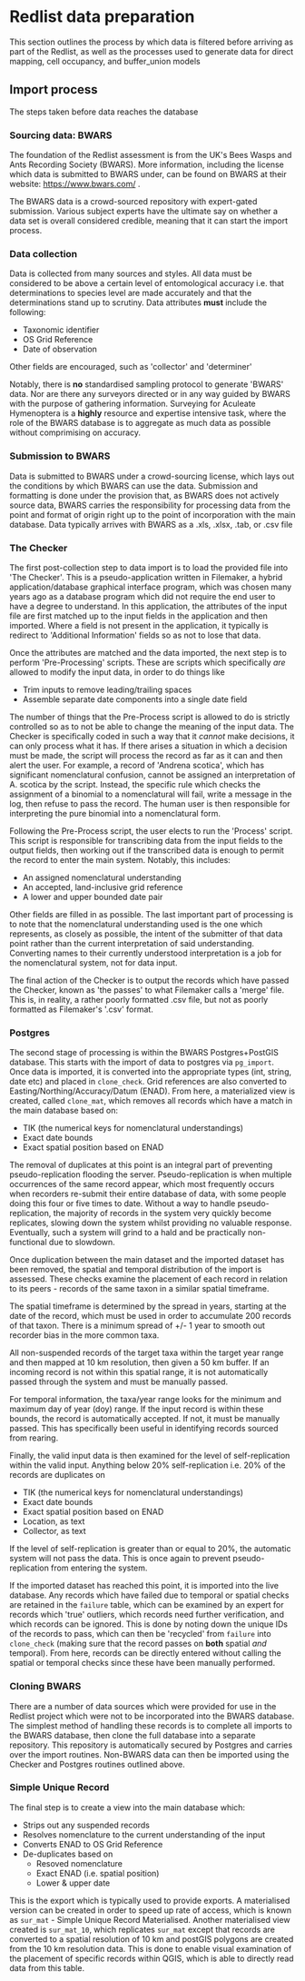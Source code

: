 # **Redlist data preparation**

This section outlines the process by which data is filtered before arriving as part of the Redlist, as well as the processes used to generate data for direct mapping, cell occupancy, and buffer_union models

## **Import process**

The steps taken before data reaches the database

### **Sourcing data: BWARS**

The foundation of the Redlist assessment is from the UK's Bees Wasps and Ants Recording Society (BWARS). More information, including the license which data is submitted to BWARS under, can be found on BWARS at their website: https://www.bwars.com/ .

The BWARS data is a crowd-sourced repository with expert-gated submission. Various subject experts have the ultimate say on whether a data set is overall considered credible, meaning that it can start the import process.

### **Data collection**

Data is collected from many sources and styles. All data must be considered to be above a certain level of entomological accuracy i.e. that determinations to species level are made accurately and that the determinations stand up to scrutiny. Data attributes **must** include the following:

* Taxonomic identifier
* OS Grid Reference
* Date of observation

Other fields are encouraged, such as 'collector' and 'determiner'

Notably, there is **no** standardised sampling protocol to generate 'BWARS' data. Nor are there any surveyors directed or in any way guided by BWARS with the purpose of gathering information. Surveying for Aculeate Hymenoptera is a **highly** resource and expertise intensive task, where the role of the BWARS database is to aggregate as much data as possible without comprimising on accuracy.


### **Submission to BWARS**

Data is submitted to BWARS under a crowd-sourcing license, which lays out the conditions by which BWARS can use the data. Submission and formatting is done under the provision that, as BWARS does not actively source data, BWARS carries the responsibility for processing data from the point and format of origin right up to the point of incorporation with the main database. Data typically arrives with BWARS as a .xls, .xlsx, .tab, or .csv file

### **The Checker**

The first post-collection step to data import is to load the provided file into 'The Checker'. This is a pseudo-application written in Filemaker, a hybrid application/database graphical interface program, which was chosen many years ago as a database program which did not require the end user to have a degree to understand. In this application, the attributes of the input file are first matched up to the input fields in the application and then imported. Where a field is not present in the application, it typically is redirect to 'Additional Information' fields so as not to lose that data.

Once the attributes are matched and the data imported, the next step is to perform 'Pre-Processing' scripts. These are scripts which specifically *are* allowed to modify the input data, in order to do things like

* Trim inputs to remove leading/trailing spaces
* Assemble separate date components into a single date field

The number of things that the Pre-Process script is allowed to do is strictly controlled so as to not be able to change the meaning of the input data. The Checker is specifically coded in such a way that it *cannot* make decisions, it can only process what it has. If there arises a situation in which a decision must be made, the script will process the record as far as it can and then alert the user. For example, a record of 'Andrena scotica', which has significant nomenclatural confusion, cannot be assigned an interpretation of A. scotica by the script. Instead, the specific rule which checks the assignment of a binomial to a nomenclatural will fail, write a message in the log, then refuse to pass the record. The human user is then responsible for interpreting the pure binomial into a nomenclatural form.

Following the Pre-Process script, the user elects to run the 'Process' script. This script is responsible for transcribing data from the input fields to the output fields, then working out if the transcribed data is enough to permit the record to enter the main system. Notably, this includes:

* An assigned nomenclatural understanding
* An accepted, land-inclusive grid reference
* A lower and upper bounded date pair

Other fields are filled in as possible. The last important part of processing is to note that the nomenclatural understanding used is the one which represents, as closely as possible, the intent of the submitter of that data point rather than the current interpretation of said understanding. Converting names to their currently understood interpretation is a job for the nomenclatural system, not for data input.

The final action of the Checker is to output the records which have passed the Checker, known as 'the passes' to what Filemaker calls a 'merge' file. This is, in reality, a rather poorly formatted .csv file, but not as poorly formatted as Filemaker's '.csv' format.


### **Postgres**

The second stage of processing is within the BWARS Postgres+PostGIS database. This starts with the import of data to postgres via `pg_import`. Once data is imported, it is converted into the appropriate types (int, string, date etc) and placed in `clone_check`. Grid references are also converted to Easting/Northing/Accuracy/Datum (ENAD). From here, a materialized view is created, called `clone_mat`, which removes all records which have a match in the main database based on:

 * TIK (the numerical keys for nomenclatural understandings)
 * Exact date bounds
 * Exact spatial position based on ENAD

The removal of duplicates at this point is an integral part of preventing pseudo-replication flooding the server. Pseudo-replication is when multiple occurrences of the same record appear, which most frequently occurs when recorders re-submit their entire database of data, with some people doing this four or five times to date. Without a way to handle pseudo-replication, the majority of records in the system very quickly become replicates, slowing down the system whilst providing no valuable response. Eventually, such a system will grind to a hald and be practically non-functional due to slowdown.

Once duplication between the main dataset and the imported dataset has been removed, the spatial and temporal distribution of the import is assessed. These checks examine the placement of each record in relation to its peers - records of the same taxon in a similar spatial timeframe.

The spatial timeframe is determined by the spread in years, starting at the date of the record, which must be used in order to accumulate 200 records of that taxon. There is a minimum spread of +/- 1 year to smooth out recorder bias in the more common taxa.

All non-suspended records of the target taxa within the target year range and then mapped at 10 km resolution, then given a 50 km buffer. If an incoming record is not within this spatial range, it is not automatically passed through the system and must be manually passed.

For temporal information, the taxa/year range looks for the minimum and maximum day of year (doy) range. If the input record is within these bounds, the record is automatically accepted. If not, it must be manually passed. This has specifically been useful in identifying records sourced from rearing.

Finally, the valid input data is then examined for the level of self-replication within the valid input. Anything below 20% self-replication i.e. 20% of the records are duplicates on

 * TIK (the numerical keys for nomenclatural understandings)
 * Exact date bounds
 * Exact spatial position based on ENAD
 * Location, as text
 * Collector, as text

If the level of self-replication is greater than or equal to 20%, the automatic system will not pass the data. This is once again to prevent pseudo-replication from entering the system.

If the imported dataset has reached this point, it is imported into the live database. Any records which have failed due to temporal or spatial checks are retained in the `failure` table, which can be examined by an expert for records which 'true' outliers, which records need further verification, and which records can be ignored. This is done by noting down the unique IDs of the records to pass, which can then be 'recycled' from `failure` into `clone_check` (making sure that the record passes on **both** spatial *and* temporal). From here, records can be directly entered without calling the spatial or temporal checks since these have been manually performed.

### Cloning BWARS

There are a number of data sources which were provided for use in the Redlist project which were not to be incorporated into the BWARS database. The simplest method of handling these records is to complete all imports to the BWARS database, then clone the full database into a separate repository. This repository is automatically secured by Postgres and carries over the import routines. Non-BWARS data can then be imported using the Checker and Postgres routines outlined above.

### Simple Unique Record

The final step is to create a view into the main database which:

* Strips out any suspended records
* Resolves nomenclature to the current understanding of the input
* Converts ENAD to OS Grid Reference
* De-duplicates based on
    * Resoved nomenclature
    * Exact ENAD (i.e. spatial position)
    * Lower & upper date

This is the export which is typically used to provide exports. A materialised version can be created in order to speed up rate of access, which is known as `sur_mat` - Simple Unique Record Materialised. Another materialised view created is `sur_mat_10`, which replicates `sur_mat` except that records are converted to a spatial resolution of 10 km and postGIS polygons are created from the 10 km resolution data. This is done to enable visual examination of the placement of specific records within QGIS, which is able to directly read data from this table.